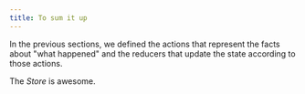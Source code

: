 ```yaml
---
title: To sum it up
---
```

In the previous sections, we defined the actions that represent the facts about "what happened" and the reducers that update
the state according to those actions.

The *Store* is awesome.
